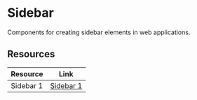 # Sidebar

Components for creating sidebar elements in web applications.

## Resources

| Resource | Link |
|---|---|
| Sidebar 1 | [Sidebar 1](https://codepen.io/azouaoui-med/pen/wpBadb) | 